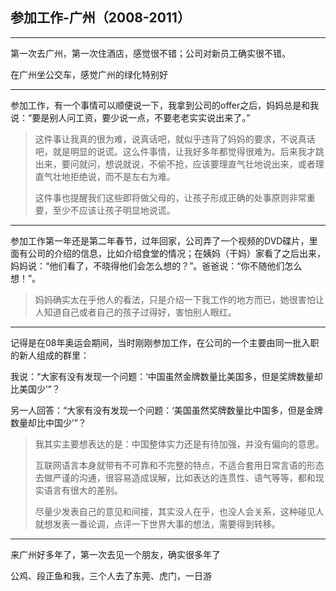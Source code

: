 ## 参加工作-广州（2008-2011）

---

第一次去广州，第一次住酒店，感觉很不错；公司对新员工确实很不错。

在广州坐公交车，感觉广州的绿化特别好

---

参加工作，有一个事情可以顺便说一下，我拿到公司的offer之后，妈妈总是和我说：“要是别人问工资，要少说一点，不要老老实实说出来了。”

> 这件事让我真的很为难，说真话吧，就似乎违背了妈妈的要求，不说真话吧，就是明显的说谎。这么件事情，让我好多年都觉得很难为。后来我才跳出来，要问就问，想说就说，不偷不抢，应该要理直气壮地说出来，或者理直气壮地拒绝说，而不是左右为难。
>
> 这件事也提醒我们这些即将做父母的，让孩子形成正确的处事原则非常重要，至少不应该让孩子明显地说谎。

---

参加工作第一年还是第二年春节，过年回家，公司弄了一个视频的DVD碟片，里面有公司的介绍的信息，比如介绍食堂的情况；在姨妈（干妈）家看了之后出来，妈妈说：“他们看了，不晓得他们会怎么想的？”。爸爸说：“你不随他们怎么想！”。

> 妈妈确实太在乎他人的看法，只是介绍一下我工作的地方而已，她很害怕让人知道自己或者自己的孩子过得好，害怕别人眼红。

---

记得是在08年奥运会期间，当时刚刚参加工作，在公司的一个主要由同一批入职的新人组成的群里：

我说：“大家有没有发现一个问题：‘中国虽然金牌数量比美国多，但是奖牌数量却比美国少’”？

另一人回答：“大家有没有发现一个问题：‘美国虽然奖牌数量比中国多，但是金牌数量却比中国少’”？

> 我其实主要想表达的是：中国整体实力还是有待加强，并没有偏向的意思。
>
> 互联网语言本身就带有不可靠和不完整的特点，不适合套用日常言语的形态去做严谨的沟通，很容易造成误解，比如表达的连贯性、语气等等，都和现实语言有很大的差别。
>
> 尽量少发表自己的意见和间接，其实没人在乎，也没人会关系，这种碰见人就想发表一番论调，点评一下世界大事的想法，需要得到转移。

---

来广州好多年了，第一次去见一个朋友，确实很多年了

公鸡、段正鱼和我，三个人去了东莞、虎门，一日游

